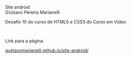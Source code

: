 Site android<br>
GUstavo Pereira Marianelli<br>

<p>Desafio 10 do curso de HTML5 e CSS3 do Curso em Vídeo</p><br>
<p>Link para a página</p>
<a href="https://gustavomarianelli.github.io/site-android/" target="_blank">gustavomarianelli.github.io/site-android/</a>